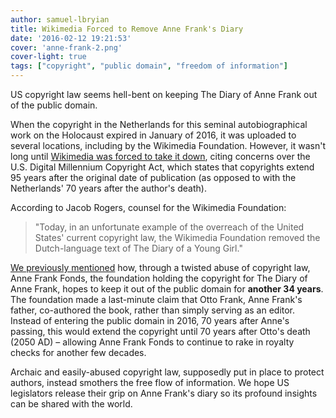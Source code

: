 ```yaml
---
author: samuel-lbryian
title: Wikimedia Forced to Remove Anne Frank's Diary
date: '2016-02-12 19:21:53'
cover: 'anne-frank-2.png'
cover-light: true
tags: ["copyright", "public domain", "freedom of information"]
---
```


US copyright law seems hell-bent on keeping The Diary of Anne Frank out of the public domain.

When the copyright in the Netherlands for this seminal autobiographical work on the Holocaust expired in January of 2016, it was uploaded to several locations, including by the Wikimedia Foundation. However, it wasn't long until [Wikimedia was forced to take it down](https://torrentfreak.com/u-s-copyright-law-forces-wikimedia-to-remove-public-domain-anne-frank-diary-160211), citing concerns over the U.S. Digital Millennium Copyright Act, which states that copyrights extend 95 years after the original date of publication (as opposed to with the Netherlands' 70 years after the author's death).

According to Jacob Rogers, counsel for the Wikimedia Foundation:

>"Today, in an unfortunate example of the overreach of the United States' current copyright law, the Wikimedia Foundation removed the Dutch-language text of The Diary of a Young Girl."

[We previously mentioned](http://blog.lbry.io/its-time-to-liberate-anne-franks-diary) how, through a twisted abuse of copyright law, Anne Frank Fonds, the foundation holding the copyright for The Diary of Anne Frank, hopes to keep it out of the public domain for **another 34 years**. The foundation made a last-minute claim that Otto Frank, Anne Frank's father, co-authored the book, rather than simply serving as an editor. Instead of entering the public domain in 2016, 70 years after Anne's passing, this would extend the copyright until 70 years after Otto's death (2050 AD) – allowing Anne Frank Fonds to continue to rake in royalty checks for another few decades.

Archaic and easily-abused copyright law, supposedly put in place to protect authors, instead smothers the free flow of information. We hope US legislators release their grip on Anne Frank's diary so its profound insights can be shared with the world.

